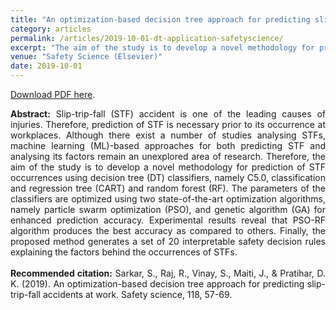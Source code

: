 ```yaml
---
title: "An optimization-based decision tree approach for predicting slip-trip-fall accidents at work"
category: articles
permalink: /articles/2019-10-01-dt-application-safetyscience/
excerpt: "The aim of the study is to develop a novel methodology for prediction of Slip-trip-fall (STF) occurrences using optimized decision tree (DT) classifiers, namely C5.0, classification and regression tree (CART) and random forest (RF)."
venue: "Safety Science (Elsevier)"
date: 2019-10-01
---
```


<a href="https://doi.org/10.1016/j.ssci.2019.05.009">Download PDF here</a>.

<div style="text-align: justify"> 

<b>Abstract:</b> Slip-trip-fall (STF) accident is one of the leading causes of injuries. Therefore, prediction of STF is necessary prior to its occurrence at workplaces. Although there exist a number of studies analysing STFs, machine learning (ML)-based approaches for both predicting STF and analysing its factors remain an unexplored area of research. Therefore, the aim of the study is to develop a novel methodology for prediction of STF occurrences using decision tree (DT) classifiers, namely C5.0, classification and regression tree (CART) and random forest (RF). The parameters of the classifiers are optimized using two state-of-the-art optimization algorithms, namely particle swarm optimization (PSO), and genetic algorithm (GA) for enhanced prediction accuracy. Experimental results reveal that PSO-RF algorithm produces the best accuracy as compared to others. Finally, the proposed method generates a set of 20 interpretable safety decision rules explaining the factors behind the occurrences of STFs.<br />
<br />
<b>Recommended citation:</b> Sarkar, S., Raj, R., Vinay, S., Maiti, J., & Pratihar, D. K. (2019). An optimization-based decision tree approach for predicting slip-trip-fall accidents at work. Safety science, 118, 57-69.
</div>